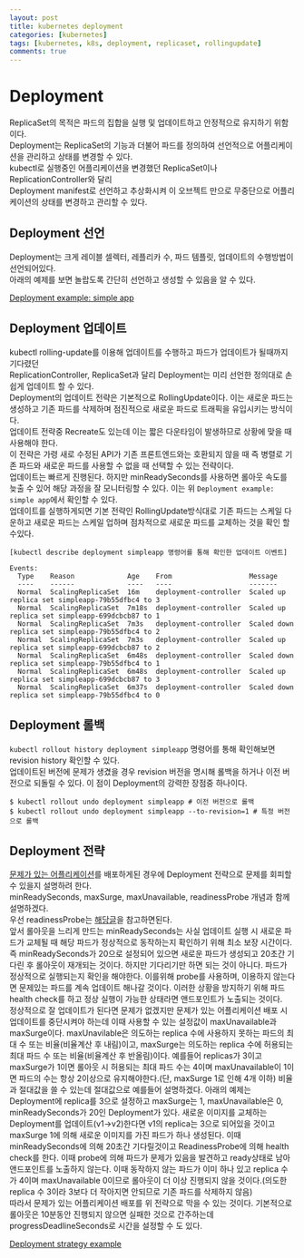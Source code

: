 ```yaml
---
layout: post
title: kubernetes deployment
categories: [kubernetes]
tags: [kubernetes, k8s, deployment, replicaset, rollingupdate]
comments: true
---
```


# Deployment
ReplicaSet의 목적은 파드의 집합을 실행 및 업데이트하고 안정적으로 유지하기 위함이다. <br>
Deployment는 ReplicaSet의 기능과 더불어 파드를 정의하여 선언적으로 어플리케이션을 관리하고 상태를 변경할 수 있다. <br>
kubectl로 실행중인 어플리케이션을 변경했던 ReplicaSet이나 ReplicationController와 달리 <br>
Deployment manifest로 선언하고 추상화시켜 이 오브젝트 만으로 무중단으로 어플리케이션의 상태를 변경하고 관리할 수 있다.

## Deployment 선언
Deployment는 크게 레이블 셀렉터, 레플리카 수, 파드 템플릿, 업데이트의 수행방법이 선언되어있다.  
아래의 예제를 보면 놀랍도록 간단히 선언하고 생성할 수 있음을 알 수 있다.  

[Deployment example: simple app](https://github.com/jini-lee/k8s-practice/tree/master/deployment)

## Deployment 업데이트
kubectl rolling-update를 이용해 업데이트를 수행하고 파드가 업데이트가 될때까지 기다렸던  
ReplicationController, ReplicaSet과 달리 Deployment는 미리 선언한 정의대로 손쉽게 업데이트 할 수 있다.  
Deployment의 업데이트 전략은 기본적으로 RollingUpdate이다. 이는 새로운 파드는 생성하고 기존 파드를 삭제하며 점진적으로 새로운 파드로 트래픽을 유입시키는 방식이다.  
업데이트 전략중 Recreate도 있는데 이는 짧은 다운타임이 발생하므로 상황에 맞을 때 사용해야 한다.  
이 전략은 가령 새로 수정된 API가 기존 프론트엔드와는 호환되지 않을 때 즉 병렬로 기존 파드와 새로운 파드를 사용할 수 없을 때 선택할 수 있는 전략이다.  
업데이트는 빠르게 진행된다. 하지만 minReadySeconds를 사용하면 롤아웃 속도를 늦출 수 있어 해당 과정을 잘 모니터링할 수 있다. 이는 위 `Deployment example: simple app`에서 확인할 수 있다.  
업데이트를 실행하게되면 기본 전략인 RollingUpdate방식대로 기존 파드는 스케일 다운하고 새로운 파드는 스케일 업하며 점차적으로 새로운 파드를 교체하는 것을 확인 할 수있다.

```
[kubectl describe deployment simpleapp 명령어를 통해 확인한 업데이트 이벤트]

Events:
  Type    Reason             Age    From                   Message
  ----    ------             ----   ----                   -------
  Normal  ScalingReplicaSet  16m    deployment-controller  Scaled up replica set simpleapp-79b55dfbc4 to 3
  Normal  ScalingReplicaSet  7m18s  deployment-controller  Scaled up replica set simpleapp-699dcbcb87 to 1
  Normal  ScalingReplicaSet  7m3s   deployment-controller  Scaled down replica set simpleapp-79b55dfbc4 to 2
  Normal  ScalingReplicaSet  7m3s   deployment-controller  Scaled up replica set simpleapp-699dcbcb87 to 2
  Normal  ScalingReplicaSet  6m48s  deployment-controller  Scaled down replica set simpleapp-79b55dfbc4 to 1
  Normal  ScalingReplicaSet  6m48s  deployment-controller  Scaled up replica set simpleapp-699dcbcb87 to 3
  Normal  ScalingReplicaSet  6m37s  deployment-controller  Scaled down replica set simpleapp-79b55dfbc4 to 0
```

## Deployment 롤백
`kubectl rollout history deployment simpleapp` 명령어를 통해 확인해보면 revision history 확인할 수 있다.  
업데이트된 버전에 문제가 생겼을 경우 revision 버전을 명시해 롤백을 하거나 이전 버전으로 되돌릴 수 있다. 이 점이 Deployment의 강력한 장점중 하나이다.  

```
$ kubectl rollout undo deployment simpleapp # 이전 버전으로 롤백
$ kubectl rollout undo deployment simpleapp --to-revision=1 # 특정 버전으로 롤백
```

## Deployment 전략
[문제가 있는 어플리케이션](https://hub.docker.com/r/zaddyjini/unhealthy)를 배포하게된 경우에 Deployment 전략으로 문제를 회피할 수 있을지 설명하려 한다.  
minReadySeconds, maxSurge, maxUnavailable, readinessProbe 개념과 함께 설명하겠다.  
우선 readinessProbe는 [해당글](https://jini-lee.github.io/kubernetes/2020/08/19/probe/)을 참고하면된다.  
앞서 롤아웃을 느리게 만드는 minReadySeconds는 사실 업데이트 실행 시 새로운 파드가 교체될 때 해당 파드가 정상적으로 동작하는지 확인하기 위해 최소 보장 시간이다. 즉 minReadySeconds가 20으로 설정되어 있으면 새로운 파드가 생성되고 20초간 기다린 후 롤아웃이 재개되는 것이다. 하지만 기다리기만 하면 되는 것이 아니다. 파드가 정상적으로 실행되는지 확인을 해야한다. 이를위해 probe를 사용하며, 이용하지 않는다면 문제있는 파드를 계속 업데이트 해나갈 것이다. 이러한 상황을 방지하기 위해 파드 health check를 하고 정상 실행이 가능한 상태라면 앤드포인트가 노출되는 것이다.  
정상적으로 잘 업데이트가 된다면 문제가 없겠지만 문제가 있는 어플리케이션 배포 시 업데이트를 중단시켜야 하는데 이때 사용할 수 있는 설정값이 maxUnavailable과 maxSurge이다. maxUnavilable은 의도하는 replica 수에 사용하지 못하는 파드의 최대 수 또는 비율(비율계산 후 내림)이고, maxSurge는 의도하는 replica 수에 허용되는 최대 파드 수 또는 비율(비율계산 후 반올림)이다. 예를들어 replicas가 3이고 maxSurge가 1이면 롤아웃 시 허용되는 최대 파드 수는 4이며 maxUnavailable이 1이면 파드의 수는 항상 2이상으로 유지해야한다.(단, maxSurge 1로 인해 4개 이하)
비율과 절대값을 쓸 수 있는데 절대값으로 예를들어 설명하겠다. 아래의 예제는  Deployment에 replica를 3으로 설정하고 maxSurge는 1, maxUnavailable은 0, minReadySeconds가 20인 Deployment가 있다. 새로운 이미지를 교체하는 Deployment를 업데이트(v1->v2)한다면 v1의 replica는 3으로 되어있을 것이고 maxSurge 1에 의해 새로운 이미지를 가진 파드가 하나 생성된다. 이때 minReadySeconds에 의해 20초간 기다릴것이고 ReadinessProbe에 의해 health check를 한다. 이때 probe에 의해 파드가 문제가 있음을 발견하고 ready상태로 남아 앤드포인트를 노출하지 않는다. 이때 동작하지 않는 파드가 이미 하나 있고 replica 수가 4이며 maxUnavailable 0이므로 롤아웃이 더 이상 진행되지 않을 것이다.(의도한 replica 수 3이라 3보다 더 작아지면 안되므로 기존 파드를 삭제하지 않음)  
따라서 문제가 있는 어플리케이션 배포를 위 전략으로 막을 수 있는 것이다. 기본적으로 롤아웃은 10분동안 진행되지 않으면 실패한 것으로 간주하는데 progressDeadlineSeconds로 시간을 설정할 수 도 있다.


[Deployment strategy example](https://github.com/jini-lee/k8s-practice/tree/master/deployment/strategy)
